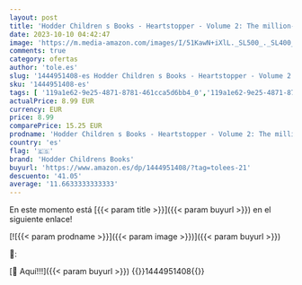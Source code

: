 ```yaml
---
layout: post
title: 'Hodder Children s Books - Heartstopper - Volume 2: The million-copy bestselling series  now on Netflix!  Idioma: inglés '
date: 2023-10-10 04:42:47
image: 'https://m.media-amazon.com/images/I/51KawN+iXlL._SL500_._SL400_.jpg'
comments: true
category: ofertas
author: 'tole.es'
slug: '1444951408-es Hodder Children s Books - Heartstopper - Volume 2: The...'
sku: '1444951408-es'
tags: [ '119a1e62-9e25-4871-8781-461cca5d6bb4_0','119a1e62-9e25-4871-8781-461cca5d6bb4_4101','Arborist Merchandising Root','Cómics y novelas gráficas','Cómics y novelas gráficas juveniles de ficción','Cómics y novelas gráficas juveniles de no ficción','Cómics y novelas gráficas para jóvenes','Cómics y novelas gráficas románticas juveniles','Cómics, manga y novelas gráficas','Featured Categories','Ficción LGBTQ+','Ficción gay','Ficción literaria','Ficción por género','Guías de estudio y repaso','Libros','Libros LGBTQ+','Libros de texto','Libros de texto curriculares de Primaria y Secundaria','Libros en idiomas extranjeros','Libros en inglés','Libros juveniles','Literatura y ficción','Literatura y ficción LGBTQ+','Novelas de amor LGBTQ+ para jóvenes','Novelas juveniles sobre LGBTQ+','Novelas juveniles sobre chicos y hombres','Novelas románticas para jóvenes','Novelas y ficción literaria juvenil','Regular Stores','Self Service','Shops','Special Features Stores','hodder childrens books','🇪🇸', ]
actualPrice: 8.99 EUR
currency: EUR
price: 8.99
comparePrice: 15.25 EUR
prodname: 'Hodder Children s Books - Heartstopper - Volume 2: The million-copy bestselling series  now on Netflix!  Idioma: inglés '
country: 'es'
flag: '🇪🇸'
brand: 'Hodder Childrens Books'
buyurl: 'https://www.amazon.es/dp/1444951408/?tag=tolees-21'
descuento: '41.05'
average: '11.6633333333333'
---
```


En este momento está [{{< param title >}}]({{< param buyurl >}}) en el siguiente enlace!

[![{{< param prodname >}}]({{< param image >}})]({{< param buyurl >}})

🔎:


[🛒 Aquí!!!]({{< param buyurl >}})
{{<world>}}1444951408{{</world>}}
